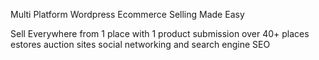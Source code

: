 Multi Platform Wordpress Ecommerce Selling Made Easy

Sell Everywhere from 1 place with 1 product submission over 40+ places estores auction sites social networking and search engine SEO